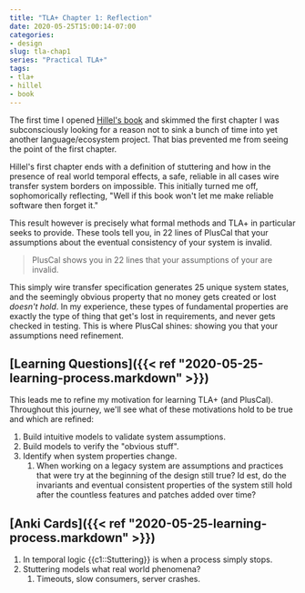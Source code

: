 ```yaml
---
title: "TLA+ Chapter 1: Reflection"
date: 2020-05-25T15:00:14-07:00
categories: 
- design
slug: tla-chap1
series: "Practical TLA+"
tags:  
- tla+
- hillel
- book
---
```


The first time I opened [Hillel's
book](https://www.hillelwayne.com/post/practical-tla/) and skimmed the first
chapter I was subconsciously looking for a reason not to sink a bunch of time
into yet another language/ecosystem project. That bias prevented me from
seeing the point of the first chapter.

<!-- more -->

Hillel's first chapter ends with a definition of stuttering and how in the
presence of real world temporal effects, a safe, reliable in all cases wire
transfer system borders on impossible. This initially turned me off,
sophomorically reflecting, "Well if this book won't let me make reliable
software then forget it."

This result however is precisely what formal methods and TLA+ in particular
seeks to provide. These tools tell you, in 22 lines of PlusCal that your
assumptions about the eventual consistency of your system is invalid. 

> PlusCal shows you in 22 lines that your assumptions of your are invalid. 

This simply wire transfer specification generates 25 unique system states, and
the seemingly obvious property that no money gets created or lost *doesn't
hold*.  In my experience, these types of fundamental properties are exactly
the type of thing that get's lost in requirements, and never gets checked in
testing. This is where PlusCal shines: showing you that your assumptions need
refinement. 

## [Learning Questions]({{< ref "2020-05-25-learning-process.markdown" >}})

This leads me to refine my motivation for learning TLA+ (and PlusCal).
Throughout this journey, we'll see what of these motivations hold to be true
and which are refined:

1. Build intuitive models to validate system assumptions.
1. Build models to verify the "obvious stuff".
1. Identify when system properties change.
	1. When working on a legacy system are assumptions and practices that were
	   try at the beginning of the design still true? Id est, do the
	   invariants and eventual consistent properties of the system still hold
	   after the countless features and patches added over time?


## [Anki Cards]({{< ref "2020-05-25-learning-process.markdown" >}})

1. In temporal logic {{c1::Stuttering}} is when a process simply stops.
1. Stuttering models what real world phenomena?
	1. Timeouts, slow consumers, server crashes.

